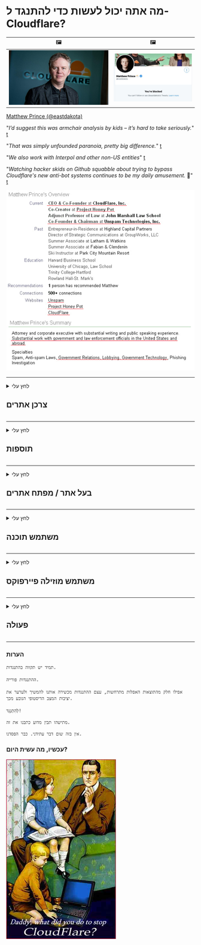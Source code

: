 # מה אתה יכול לעשות כדי להתנגד ל- Cloudflare?

| 🖼 | 🖼 |
| --- | --- |
| ![](image/matthew_prince.jpg) | ![](image/blockedbymatthewprince.jpg) |

[Matthew Prince (@eastdakota)](https://twitter.com/eastdakota)

"*I’d suggest this was armchair analysis by kids – it’s hard to take seriously.*" [t](https://www.theguardian.com/technology/2015/nov/19/cloudflare-accused-by-anonymous-helping-isis)

"*That was simply unfounded paranoia, pretty big difference.*"  [t](https://twitter.com/xxdesmus/status/992757936123359233)

"*We also work with Interpol and other non-US entities*" [t](https://twitter.com/eastdakota/status/1203028504184360960)

"*Watching hacker skids on Github squabble about trying to bypass Cloudflare's new anti-bot systems continues to be my daily amusement.* 🍿" [t](https://twitter.com/eastdakota/status/1273277839102656515)


![](image/whoismp.jpg)

---


<details>
<summary>לחץ עלי

## צרכן אתרים
</summary>


- אם האתר שאתה אוהב משתמש ב- Cloudflare, אמור להם לא להשתמש ב- Cloudflare.
  - יבבות ברשתות החברתיות כמו פייסבוק, רדיט, טוויטר או מסטודון לא משנה. [הפעולות חזקות יותר מהאשטגים.](https://twitter.com/phyzonloop/status/1274132092490862594)
  - נסה ליצור קשר עם בעל האתר אם אתה רוצה להיעזר בעצמך.

[אמר Cloudflare](https://github.com/Eloston/ungoogled-chromium/issues/783):
```
אנו ממליצים לפנות למנהלי השירותים או האתרים הספציפיים אליהם נתקלים ולשתף את החוויה שלך.
```

[אם אינך מבקש זאת, בעל האתר לעולם אינו מכיר את הבעיה הזו.](PEOPLE.md)

![](image/liberapay.jpg)

[דוגמה מוצלחת](https://counterpartytalk.org/t/turn-off-cloudflare-on-counterparty-co-plz/164/5).<br>
יש לך בעיה? [הרם את קולך עכשיו.](https://github.com/maraoz/maraoz.github.io/issues/1) דוגמה למטה.

```
אתה רק עוזר לצנזורה ארגונית ולמעקב המוני.
https://codeberg.org/crimeflare/cloudflare-tor/src/branch/master/README.md
```

```
דף האינטרנט שלך נמצא בגן הפרטי הפרוע של CloudFlare עם חומות.
https://codeberg.org/crimeflare/cloudflare-tor/
```

- הקדש זמן לקרוא את מדיניות הפרטיות של האתר.
  - אם האתר עומד מאחורי Cloudflare או שהאתר משתמש בשירותים המחוברים ל- Cloudflare.

עליו להסביר מהו "Cloudflare" ולבקש אישור לשתף את הנתונים שלך עם Cloudflare. כישלון לעשות זאת יביא להפרת אמונים ויש להימנע מהאתר המדובר.

[דוגמה מקובלת למדיניות פרטיות נמצאת כאן](https://archive.is/bDlTz) ("Subprocessors" > "Entity Name")

```
קראתי את מדיניות הפרטיות שלך ואני לא מוצא את המילה Cloudflare.
אני מסרב לשתף איתך נתונים אם אתה ממשיך להזין את הנתונים שלי ל- Cloudflare.
https://codeberg.org/crimeflare/cloudflare-tor/
```

זו דוגמה למדיניות פרטיות שאין לה את המילה Cloudflare.
[Liberland Jobs](https://archive.is/daKIr) [privacy policy](https://docsend.com/view/feiwyte):

![](image/cfwontobey.jpg)

ל- Cloudflare יש מדיניות פרטיות משלהם.
[Cloudflare אוהב אנשים דוקסינג.](https://www.reddit.com/r/GamerGhazi/comments/2s64fe/be_wary_reporting_to_cloudflare/)

הנה דוגמה טובה לטופס ההרשמה לאתר.
AFAIK, אתר אפס עשה זאת. האם תסמכו עליהם?

```
על ידי לחיצה על "הירשם ל- XYZ", אתה מסכים לתנאי השירות ולהצהרת הפרטיות שלנו.
אתה גם מסכים לשתף את הנתונים שלך עם Cloudflare וגם מסכים להצהרת הפרטיות של cloudflare.
אם Cloudflare מדליף את המידע שלך או לא נותן לך להתחבר לשרתים שלנו, זו לא אשמתנו. [*]

[ הירשם ] [ אני לא מסכים ]
```
[*] [PEOPLE.md](PEOPLE.md)


- נסו לא להשתמש בשירות שלהם. זכור שאתה צופה על ידי Cloudflare.
  - ["I'm in your TLS, sniffin' your passworz"](image/iminurtls.jpg)

- חפש אתר אחר. ישנן חלופות ואופציות באינטרנט!

- שכנע את החברים שלך להשתמש בטור באופן יומיומי.
  - אנונימיות צריכה להיות הסטנדרט של האינטרנט הפתוח!
  - [שים לב שפרויקט Tor לא אוהב פרויקט זה.](HISTORY.md)

</details>

------

<details>
<summary>לחץ עלי

## תוספות
</summary>

- אם הדפדפן שלך הוא Firefox, Tor Browser או Chromium לא ממוקד השתמש באחת מהתוספות הבאות למטה.
  - אם ברצונך להוסיף תוסף חדש אחר, שאל על כך תחילה.


| שֵׁם | מפתח | תמיכה | יכול לחסום | יכול להודיע | Chrome |
| -------- | -------- | -------- | -------- | -------- | -------- |
| [Bloku Cloudflaron MITM-Atakon](subfiles/about.bcma.md) | #Addon | [ ? ](README.md) | **כן**     | **כן**     |  **כן** |
| [Ĉu ligoj estas vundeblaj al MITM-atako?](subfiles/about.ismm.md) | #Addon | [ ? ](README.md) | לא     | **כן**     |  **כן** |
| [Ĉu ĉi tiuj ligoj blokos Tor-uzanton?](subfiles/about.isat.md) | #Addon | [ ? ](README.md) | לא     | **כן**     |  **כן** |
| [Block Cloudflare MITM Attack](https://trac.torproject.org/projects/tor/attachment/ticket/24351/block_cloudflare_mitm_attack-1.0.14.1-an%2Bfx.xpi)<br>[**DELETED BY TOR PROJECT**](HISTORY.md) | nullius | [ ? ](tool/block_cloudflare_mitm_fx), [Link](README.md) | **כן**     | **כן**     |  לא |
| [TPRB](http://34ahehcli3epmhbu2wbl6kw6zdfl74iyc4vg3ja4xwhhst332z3knkyd.onion/) | Sw | [ ? ](http://34ahehcli3epmhbu2wbl6kw6zdfl74iyc4vg3ja4xwhhst332z3knkyd.onion/) | **כן**     | **כן**     |  לא |
| [Detect Cloudflare](https://addons.mozilla.org/en-US/firefox/addon/detect-cloudflare/) | Frank Otto | [ ? ](https://github.com/traktofon/cf-detect) | לא     | **כן**     |  לא |
| [True Sight](https://addons.mozilla.org/en-US/firefox/addon/detect-cloudflare-plus/) | claustromaniac | [ ? ](https://github.com/claustromaniac/detect-cloudflare-plus) | לא     | **כן**     |  לא |
| [Which Cloudflare datacenter am I visiting?](https://addons.mozilla.org/en-US/firefox/addon/cf-pop/) | 依云 | [ ? ](https://github.com/lilydjwg/cf-pop) | לא     | **כן**     |  לא |


- "Decentraleyes" יכול להפסיק את החיבור ל- "CDNJS (Cloudflare)".
  - זה מונע מהרבה בקשות להגיע לרשתות, ומשרת קבצים מקומיים כדי למנוע מאתרים להישבר.
  - השיב היזם: "[very concerning indeed](https://github.com/Synzvato/decentraleyes/issues/236#issuecomment-352049501)", "[widespread usage severely centralizes the web](https://github.com/Synzvato/decentraleyes/issues/251#issuecomment-366752049)"

- [אתה יכול גם להסיר או לחוסר אמון באישור Cloudflare מרשות האישורים שלך (CA).](https://www.ssl.com/how-to/remove-root-certificate-firefox/)

</details>

------

<details>
<summary>לחץ עלי

## בעל אתר / מפתח אתרים
</summary>


![](image/word_cloudflarefree.jpg)

- אל תשתמש בפתרון Cloudflare, נקודה.
  - אתה יכול לעשות יותר טוב מזה, נכון? [כך תסיר מנויים, תוכניות, דומיינים או חשבונות של Cloudflare.](https://support.cloudflare.com/hc/en-us/articles/200167776-Removing-subscriptions-plans-domains-or-accounts)

| 🖼 | 🖼 |
| --- | --- |
| ![](image/htmlalertcloudflare.jpg) | ![](image/htmlalertcloudflare2.jpg) |

- רוצים עוד לקוחות? אתה יודע מה לעשות. רמז הוא "מעל קו".
  - [שלום, כתבת "אנחנו לוקחים את הפרטיות שלך ברצינות" אבל קיבלתי את "שגיאה 403 פרוקסי אנונימי אסור אסור".](https://it.slashdot.org/story/19/02/19/0033255/stop-saying-we-take-your-privacy-and-security-seriously) מדוע אתה חוסם את Tor Or VPN? [ולמה אתה חוסם מיילים זמניים?](http://nomdjgwjvyvlvmkolbyp3rocn2ld7fnlidlt2jjyotn3qqsvzs2gmuyd.onion/mail/)

![](image/anonexist.jpg)

- שימוש ב- Cloudflare יגדיל את הסיכויים להפסקה. מבקרים אינם יכולים לגשת לאתר שלך אם השרת שלך מושבת או Cloudflare אינו פעיל.
  - [האם באמת חשבת ש- Cloudflare מעולם לא ירד?](https://www.ibtimes.com/cloudflare-down-not-working-sites-producing-504-gateway-timeout-errors-2618008) [Another](https://twitter.com/Jedduff/status/1097875615997399040) [sample](https://twitter.com/search?f=tweets&vertical=default&q=Cloudflare%20is%20having%20problems). [Need more](PEOPLE.md)?

![](image/cloudflareinternalerror.jpg)

- שימוש ב- Cloudflare לשרת proxy שלך "שירות ה- API", "שרת עדכון התוכנה" או "עדכון ה- RSS" יפגע בלקוח שלך. לקוח התקשר אליך ואמר "אני כבר לא יכול להשתמש ב- API שלך", ואין לך מושג מה קורה. Cloudflare יכול לחסום בשקט את הלקוח שלך. אתה חושב שזה בסדר?
  - ישנם לקוחות רבים של קוראי RSS ושירות מקוון של קוראי RSS. מדוע אתה מפרסם עדכון RSS אם אינך מאפשר לאנשים להירשם?

![](image/rssfeedovercf.jpg)

- האם אתה זקוק לאישור HTTPS? השתמש ב- "בואו להצפין" או פשוט לקנות אותו מחברת CA.

- האם אתה זקוק לשרת DNS? לא מצליחים להקים שרת משלך? מה דעתך עליהם: [Hurricane Electric Free DNS](https://dns.he.net/), [Dyn.com](https://dyn.com/dns/), [1984 Hosting](https://www.1984hosting.com/), [Afraid.Org (מנהל מערכת מוחק את חשבונך אם אתה משתמש ב- TOR)](https://freedns.afraid.org/)

- מחפש שירות אירוח? חינם בלבד? מה דעתך עליהם: [Onion Service](http://vww6ybal4bd7szmgncyruucpgfkqahzddi37ktceo3ah7ngmcopnpyyd.onion/en/security/network-security/tor/onionservices-best-practices), [Free Web Hosting Area](https://freewha.com/), [Autistici/Inventati Web Site Hosting](https://www.autinv5q6en4gpf4.onion/services/website), [Github Pages](https://pages.github.com/), [Surge](https://surge.sh/)
  - [אלטרנטיבות ל- Cloudflare](subfiles/cloudflare-alternatives.md)

- האם אתה משתמש ב- "cloudflare-ipfs.com"? [האם אתה יודע ש- IPFS של Cloudflare רע?](PEOPLE.md)

- התקן את חומת האש של יישום האינטרנט כגון OWASP ו- Fail2Ban בשרת שלך והגדר אותה כראוי.
  - חסימת טור אינה פיתרון. אל תענישו את כולם רק על משתמשים רעים קטנים.

- הפנה מחדש או חסום ממשתמשי "Cloudflare Warp" מגישה לאתר שלך. וספק סיבה אם אתה יכול.

> רשימת IP: "[טווחי ה- IP הנוכחיים של Cloudflare](cloudflare_inc/)"

> A: פשוט חסום אותם

```
server {
...
deny 173.245.48.0/20;
deny 103.21.244.0/22;
deny 103.22.200.0/22;
deny 103.31.4.0/22;
deny 141.101.64.0/18;
deny 108.162.192.0/18;
deny 190.93.240.0/20;
deny 188.114.96.0/20;
deny 197.234.240.0/22;
deny 198.41.128.0/17;
deny 162.158.0.0/15;
deny 104.16.0.0/12;
deny 172.64.0.0/13;
deny 131.0.72.0/22;
deny 2400:cb00::/32;
deny 2606:4700::/32;
deny 2803:f800::/32;
deny 2405:b500::/32;
deny 2405:8100::/32;
deny 2a06:98c0::/29;
deny 2c0f:f248::/32;
...
}
```

> B: הפניה לדף אזהרה

```
http {
...
geo $iscf {
default 0;
173.245.48.0/20 1;
103.21.244.0/22 1;
103.22.200.0/22 1;
103.31.4.0/22 1;
141.101.64.0/18 1;
108.162.192.0/18 1;
190.93.240.0/20 1;
188.114.96.0/20 1;
197.234.240.0/22 1;
198.41.128.0/17 1;
162.158.0.0/15 1;
104.16.0.0/12 1;
172.64.0.0/13 1;
131.0.72.0/22 1;
2400:cb00::/32 1;
2606:4700::/32 1;
2803:f800::/32 1;
2405:b500::/32 1;
2405:8100::/32 1;
2a06:98c0::/29 1;
2c0f:f248::/32 1;
}
...
}

server {
...
if ($iscf) {rewrite ^ https://example.com/cfwsorry.php;}
...
}

<?php
header('HTTP/1.1 406 Not Acceptable');
echo <<<CLOUDFLARED
Thank you for visiting ourwebsite.com!<br />
We are sorry, but we can't serve you because your connection is being intercepted by Cloudflare.<br />
Please read https://codeberg.org/crimeflare/cloudflare-tor for more information.<br />
CLOUDFLARED;
die();
```

- הגדר את Tor Onion Service או I2P אם אתה מאמין בחופש ומקבל בברכה משתמשים אנונימיים.

- בקש ייעוץ ממפעילי אתרים כפולים של Clearnet / Tor ורכוש חברים אנונימיים!

</details>

------

<details>
<summary>לחץ עלי

## משתמש תוכנה
</summary>


- דיסקורד משתמש ב- CloudFlare. אלטרנטיבות? אנחנו ממליצים [**Briar** (Android)](https://f-droid.org/en/packages/org.briarproject.briar.android/), [Ricochet (PC)](https://ricochet.im/), [Tox + Tor (Android/PC)](https://tox.chat/download.html)
  - Briar כולל את הדמון Tor כך שאינך צריך להתקין את Orbot.
  - מפתחי Qwtch, Open Privacy, מחקו את פרויקט stop_cloudflare משירות ה- git שלהם ללא הודעה מוקדמת.

- אם אתה משתמש ב- Debian GNU / Linux, או בכל נגזרת כלשהי, הירשם כמנוי: [bug #831835](https://bugs.debian.org/cgi-bin/bugreport.cgi?bug=831835). ואם אתה יכול, עזור לאמת את התיקון ועזור לתחזוקה להגיע למסקנה הנכונה האם יש לקבלו.

- תמיד ממליץ על דפדפנים אלה.

| שֵׁם | מפתח | תמיכה | תגובה |
| -------- | -------- | -------- | -------- |
| [Ungoogled-Chromium](https://ungoogled-software.github.io/ungoogled-chromium-binaries/) | Eloston | [ ? ](https://github.com/Eloston/ungoogled-chromium) | PC (Win, Mac, Linux)  _!Tor_ |
| [Bromite](https://www.bromite.org/fdroid) | Bromite | [ ? ](https://github.com/bromite/bromite/issues) | Android  _!Tor_ |
| [Tor Browser](https://www.torproject.org/download/) | Tor Project | [ ? ](https://support.torproject.org/) | PC (Win, Mac, Linux)  _Tor_|
| [Tor Browser Android](https://www.torproject.org/download/) | Tor Project | [ ? ](https://support.torproject.org/) | Android  _Tor_|
| [Onion Browser](https://itunes.apple.com/us/app/onion-browser/id519296448?mt=8) | Mike Tigas | [ ? ](https://github.com/OnionBrowser/OnionBrowser/issues) | Apple iOS  _Tor_|
| [GNU/Icecat](https://www.gnu.org/software/gnuzilla/) | GNU | [ ? ](https://www.gnu.org/software/gnuzilla/) | PC (Linux) |
| [IceCatMobile](https://f-droid.org/en/packages/org.gnu.icecat/) | GNU | [ ? ](https://lists.gnu.org/mailman/listinfo/bug-gnuzilla) | Android |
| [Iridium Browser](https://iridiumbrowser.de/about/) | Iridium | [ ? ](https://github.com/iridium-browser/iridium-browser/) | PC (Win, Mac, Linux, OpenBSD) |


פרטיות תוכנה אחרת אינה מושלמת. זה לא אומר שדפדפן Tor הוא "מושלם".
אין באינטרנט ובטכנולוגיה 100% מאובטחים וגם לא 100% פרטיים.

- לא רוצה להשתמש בטור? אתה יכול להשתמש בכל דפדפן עם Tor daemon.
  - [שים לב שפרויקט Tor לא אוהב את זה.](https://support.torproject.org/tbb/tbb-9/) השתמש בדפדפן Tor אם אתה מסוגל לעשות זאת.
- [כיצד להשתמש ב- Chromium עם Tor](subfiles/chromium_tor.md)


בואו נדבר על פרטיות תוכנה אחרת.

- [אם אתה באמת צריך להשתמש ב- Firefox, בחר "Firefox ESR".](https://www.mozilla.org/en-US/firefox/organizations/)
  - [Firefox - כלב שמירה על תוכנות ריגול](https://spyware.neocities.org/articles/firefox.html)
  - [פיירפוקס דוחה את חופש הדיבור, אוסר על חופש הדיבור](https://web.archive.org/web/20200423010026/https://reclaimthenet.org/firefox-rejects-free-speech-bans-free-speech-commenting-plugin-dissenter-from-its-extensions-gallery/)
  - ["100+ הצבעות למטה. נראה כאילו לבקש מחברת תוכנה לדבוק ב ... תוכנה זה פשוט יותר מדי בימינו."](https://old.reddit.com/r/firefox/comments/gutdiw/weve_got_work_to_do_the_mozilla_blog/fslbbb6/)
  - [אה, מדוע פיירפוקס מראה לי קישורים ממומנים בסרגל כתובת האתר שלי?](https://www.reddit.com/r/firefox/comments/jybx2w/uh_why_is_firefox_showing_me_sponsored_links_in/)
  - [מוזילה - התגלמות השטן](https://digdeeper.neocities.org/ghost/mozilla.html)

- [זכור, Mozilla משתמשת בשירות Cloudflare.](https://www.robtex.com/dns-lookup/www.mozilla.org) [הם משתמשים גם בשירות ה- DNS של Cloudflare על המוצר שלהם.](https://www.theregister.co.uk/2018/03/21/mozilla_testing_dns_encryption/)

- [מוזילה דחתה את הכרטיס הזה באופן רשמי.](https://bugzilla.mozilla.org/show_bug.cgi?id=1426618)

- [Firefox Focus הוא בדיחה.](https://github.com/mozilla-mobile/focus-android/issues/1743) [הם הבטיחו לכבות את הטלמטריה אך הם שינו אותה.](https://github.com/mozilla-mobile/focus-android/issues/4210)

- [מפתח PaleMoon / Basilisk אוהב את Cloudflare.](https://github.com/mozilla-mobile/focus-android/issues/1743#issuecomment-345993097)
  - [שרת הארכיון של Pale Moon פרץ והפיץ תוכנות זדוניות במשך 18 חודשים](https://www.reddit.com/r/privacytoolsIO/comments/cc808y/pale_moons_archive_server_hacked_and_spread/)
  - הוא גם שונא את משתמשי טור - "[שיהיה עוין כלפי טור. אני חושב שרוב האתרים צריכים להיות עוינים כלפי טור בהתחשב בגורם ההתעללות הגבוה ביותר שלו.](https://github.com/yacy/yacy_search_server/issues/314#issuecomment-565932097)"

- [לווטרפוקס יש בעיה חמורה של "טלפונים הביתה"](https://spyware.neocities.org/articles/waterfox.html)

- [גוגל כרום היא תוכנת ריגול.](https://www.gnu.org/proprietary/malware-google.en.html)
  - [גוגל פרופילים את הפעילות שלך.](https://spyware.neocities.org/articles/chrome.html)

- [SRWare Iron יוצרים יותר מדי טלפונים חיבור ביתי.](https://spyware.neocities.org/articles/iron.html) זה גם מתחבר לדומיינים של גוגל.

- [רשימת היתרים של דפדפן אמיץ למעקב אחר פייסבוק / טוויטר.](https://www.bleepingcomputer.com/news/security/facebook-twitter-trackers-whitelisted-by-brave-browser/)
  - [להלן סוגיות נוספות.](https://spyware.neocities.org/articles/brave.html)
  - [תעודת סניף של שותפים](https://twitter.com/cryptonator1337/status/1269594587716374528)

- [Microsoft Edge מאפשרת לפייסבוק להריץ קוד פלאש מאחורי גב המשתמשים.](https://www.zdnet.com/article/microsoft-edge-lets-facebook-run-flash-code-behind-users-backs/)

- [ויואלדי אינה מכבדת את פרטיותך.](https://spyware.neocities.org/articles/vivaldi.html)

- [רמת תוכנות ריגול של אופרה: גבוהה במיוחד](https://spyware.neocities.org/articles/opera.html)

- Apple iOS: [אתה לא צריך להשתמש ב- iOS בכלל, בעיקר בגלל שמדובר בתוכנה זדונית.](https://www.gnu.org/proprietary/malware-apple.html)

לכן אנו ממליצים על הטבלה לעיל בלבד. שום דבר אחר.

</details>

------

<details>
<summary>לחץ עלי

## משתמש מוזילה פיירפוקס
</summary>


- "Firefox Nightly" ישלח מידע ברמת הבאגים לשרתי מוזילה ללא שיטת ביטול הסכמה.
  - [שרתי Mozilla מתנהגים עם Cloudflare](https://www.digwebinterface.com/?hostnames=www.mozilla.org%0D%0Amozilla.cloudflare-dns.com&type=&ns=resolver&useresolver=8.8.4.4&nameservers=)

- אפשר לאסור על פיירפוקס להתחבר לשרתי מוזילה.
  - [מדריך תבניות המדיניות של מוזילה](https://github.com/mozilla/policy-templates/blob/master/README.md)
  - זכור שהטריק הזה עשוי להפסיק לעבוד בגרסה מאוחרת יותר מכיוון ש- Mozilla אוהבת לרשום את עצמה.
  - השתמש בחומת האש ובמסנן ה- DNS כדי לחסום אותם לחלוטין.

"`/distribution/policies.json`"

>     "WebsiteFilter": {
> 		"Block": [
> 		"*://*.mozilla.com/*",
> 		"*://*.mozilla.net/*",
> 		"*://*.mozilla.org/*",
> 		"*://webcompat.com/*",
> 		"*://*.firefox.com/*",
> 		"*://*.thunderbird.net/*",
> 		"*://*.cloudflare.com/*"
> 		]
>     },


- ~~דווח על באג במעקב של מוזילה, ואמר להם לא להשתמש ב- Cloudflare.~~ היה דיווח על באגזילה. אנשים רבים פורסמו בדאגתם, אולם הבאג הוסתר על ידי המנהל בשנת 2018.

- אתה יכול להשבית את DoH ב- Firefox.
  - [שנה ספק DNS ברירת מחדל של Firefox](subfiles/change-firefox-dns.md)

![](image/firefoxdns.jpg)

- [אם ברצונך להשתמש ב- DNS שאינו ISP, שקול להשתמש בשירות DNS OpenNIC Tier2 או בשירותי DNS שאינם CloudFlare.](https://wiki.opennic.org/start)
![](image/opennic.jpg)
  - חסום את Cloudflare באמצעות DNS. [Crimeflare DNS](https://dns.crimeflare.eu.org/)

- אתה יכול להשתמש ב- Tor כמפתן DNS. [אם אתה לא מומחה לטור, שאל כאן שאלה.](https://tor.stackexchange.com/)

> **אֵיך?**
> 1. הורד את Tor והתקן אותו במחשב שלך.
> 2. הוסף שורה זו לקובץ "torrc".
> DNSPort 127.0.0.1:53
> 3. הפעל מחדש את טור.
> 4. הגדר את שרת ה- DNS של המחשב שלך ל- "127.0.0.1".

</details>

------

<details>
<summary>לחץ עלי

## פעולה
</summary>


- ספר לאחרים סביבך על הסכנות הטמונות ב- Cloudflare.

- [עזור בשיפור המאגר הזה.](https://codeberg.org/crimeflare/cloudflare-tor).
  - גם הרשימות, הטיעונים נגדה וגם הפרטים.

- [תעד ופרסם מאוד ציבורי איפה הדברים משתבשים עם Cloudflare (וחברות דומות), וודא להזכיר את המאגר הזה כשאתה עושה זאת](https://codeberg.org/crimeflare/cloudflare-tor) :)

- קבל יותר אנשים המשתמשים ב- Tor כברירת מחדל, כך שיוכלו לחוות את האינטרנט מנקודת מבטם של אזורים שונים בעולם.

- התחל קבוצות, במדיה החברתית ובמרחב הבשר, המוקדש לשחרור העולם מ- Cloudflare.

- היכן שמתאים, קישור לקבוצות אלה במאגר זה - זה יכול להיות מקום לתיאום עבודה משותפת כקבוצות.

- [התחל לול שיכול לספק אלטרנטיבה משמעותית שאינה ארגונית ל- Cloudflare.](subfiles/cloudflare-alternatives.md)

- ספר לנו על כל חלופה שתסייע לפחות לספק הגנה מרובת שכבות נגד Cloudflare.

- אם אתה לקוח של Cloudflare, הגדר את הגדרות הפרטיות שלך והמתין להפרתן.
  - [לאחר מכן הביא אותם לחיובים נגד ספאם / הפרת פרטיות.](https://twitter.com/thexpaw/status/1108424723233419264)

- אם אתה בארצות הברית של אמריקה והאתר המדובר הוא בנק או רואה חשבון, נסה להפעיל לחץ משפטי במסגרת חוק Gramm – Leach – Bliley, או החוק האמריקני עם מוגבלות, ודווח לנו כמה רחוק אתה מגיע .

- אם האתר הוא אתר ממשלתי, נסה להפעיל לחץ משפטי במסגרת התיקון הראשון של החוקה האמריקאית.

- אם אתה אזרח האיחוד האירופי, פנה לאתר כדי לשלוח את המידע האישי שלך במסגרת התקנה הכללית להגנת נתונים. אם הם מסרבים למסור לך את המידע שלך, זו עבירה על החוק.

- עבור חברות המתיימרות להציע שירות באתר האינטרנט שלהן נסו לדווח עליהן כ"פרסום כוזב "לארגוני הגנת הצרכן ו- BBB. אתרי Cloudflare מוגשים על ידי שרתי Cloudflare.

- [ה- ITU מציע בהקשר האמריקני ש- Cloudflare מתחילה להיות גדולה מספיק כדי שדיני ההגבלים העסקיים יופלו עליהם.](https://www.itu.int/en/ITU-T/Workshops-and-Seminars/20181218/Documents/Geoff_Huston_Presentation.pdf)

- מתקבל על הדעת שגרסת 4 של GNU GPL יכולה לכלול הוראה נגד אחסון קוד המקור מאחורי שירות כזה, הדורש עבור כל התוכניות GPLv4 ואילך שלפחות קוד המקור נגיש באמצעות מדיום שאינו מפלה את משתמשי Tor.

</details>

------

### הערות

```
תמיד יש תקווה בהתנגדות.

ההתנגדות פורייה.

אפילו חלק מהתוצאות האפלות מתרחשות, עצם ההתנגדות מכשירה אותנו להמשיך ולערער את יציבות המצב הדיסטופי הנובע מכך.

לְהִתְנַגֵד!
```

```
מתישהו תבין מדוע כתבנו את זה.
```

```
אין בזה שום דבר עתידני. כבר הפסדנו.
```

### עכשיו, מה עשית היום?


![](image/stopcf.jpg)
